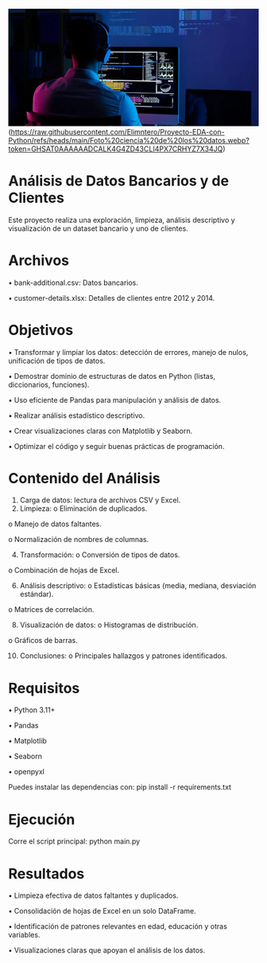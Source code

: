 ![Foto ciencia de los datos.webp](https://raw.githubusercontent.com/Elimntero/Proyecto-EDA-con-Python/refs/heads/main/Foto%20ciencia%20de%20los%20datos.webp?token=GHSAT0AAAAAADCALK4HQTDM43UD4ONVEWASZ7X3DMA)(https://raw.githubusercontent.com/Elimntero/Proyecto-EDA-con-Python/refs/heads/main/Foto%20ciencia%20de%20los%20datos.webp?token=GHSAT0AAAAAADCALK4G4ZD43CLI4PX7CRHYZ7X34JQ)
# Análisis de Datos Bancarios y de Clientes
Este proyecto realiza una exploración, limpieza, análisis descriptivo y visualización de un dataset bancario y uno de clientes.

# Archivos
•	bank-additional.csv: Datos bancarios.

•	customer-details.xlsx: Detalles de clientes entre 2012 y 2014.

# Objetivos
•	Transformar y limpiar los datos: detección de errores, manejo de nulos, unificación de tipos de datos.

•	Demostrar dominio de estructuras de datos en Python (listas, diccionarios, funciones).

•	Uso eficiente de Pandas para manipulación y análisis de datos.

•	Realizar análisis estadístico descriptivo.

•	Crear visualizaciones claras con Matplotlib y Seaborn.

•	Optimizar el código y seguir buenas prácticas de programación.

# Contenido del Análisis
1.	Carga de datos: lectura de archivos CSV y Excel.
2.	Limpieza:
o	Eliminación de duplicados.

o	Manejo de datos faltantes.

o	Normalización de nombres de columnas.

4.	Transformación:
o	Conversión de tipos de datos.

o	Combinación de hojas de Excel.

6.	Análisis descriptivo:
o	Estadísticas básicas (media, mediana, desviación estándar).

o	Matrices de correlación.

8.	Visualización de datos:
o	Histogramas de distribución.

o	Gráficos de barras.

10.	Conclusiones:
o	Principales hallazgos y patrones identificados.

# Requisitos
•	Python 3.11+

•	Pandas

•	Matplotlib

•	Seaborn

•	openpyxl

Puedes instalar las dependencias con:
pip install -r requirements.txt

# Ejecución
Corre el script principal:
python main.py

# Resultados
•	Limpieza efectiva de datos faltantes y duplicados.

•	Consolidación de hojas de Excel en un solo DataFrame.

•	Identificación de patrones relevantes en edad, educación y otras variables.

•	Visualizaciones claras que apoyan el análisis de los datos.


